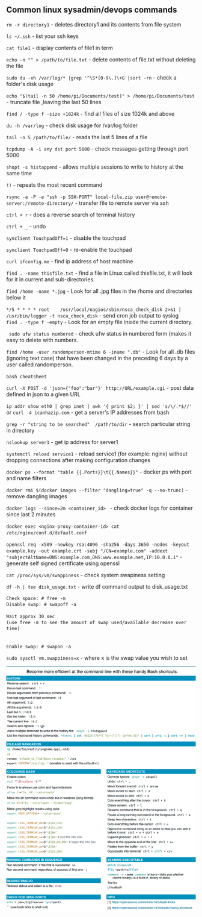 ## Common linux sysadmin/devops commands

`rm -r directory1` - deletes directory1 and its contents from file system <br>

`ls ~/.ssh` - list your ssh keys<br> 

`cat file1` - display contents of file1 in term <br>

`echo -n "" > /path/to/file.txt` - delete contents of file.txt without deleting the file<br>

`sudo du -xh /var/log/* |grep '^\S*[0-9\.]\+G'|sort -rn` - check a folder's disk usage<br>

`echo "$(tail -n 50 /home/pi/Documents/test)" > /home/pi/Documents/test` - truncate file ,leaving the last 50 lines<br>
 
`find / -type f -size +1024k` - find all files of size 1024k and above<br>

`du -h /var/log` - check disk usage for /var/log folder<br>

`tail -n 5 /path/to/file/` - reads the last 5 lines of a file<br>

`tcpdump -A -i any dst port 5000` - check messages getting through port 5000<br>

`shopt -s histappend` - allows multiple sessions to write to history at the same time<br>

`!!` - repeats the most recent command<br>

`rsync -a -P -e "ssh -p SSH-PORT" local-file.zip user@remote-server:/remote-directory/` - transfer file to remote server via ssh

`ctrl + r` - does a reverse search of terminal history<br>

`ctrl + _` - undo<br>

`synclient TouchpadOff=1` - disable the touchpad<br>

`synclient TouchpadOff=0` - re-enable the touchpad<br>

`curl ifconfig.me` - find ip address of host machine<br>

`find . -name thisfile.txt` - find a file in Linux called thisfile.txt, it will look for it in current and sub-directories.<br>

`find /home -name *.jpg` - Look for all .jpg files in the /home and directories below it<br>

`*/5 * * * * root    /usr/local/nagios/sbin/nsca_check_disk 2>&1 | /usr/bin/logger -t nsca_check_disk` - send cron job output to syslog<br>
`find . -type f -empty` - Look for an empty file inside the current directory.<br>

` sudo ufw status numbered` - check ufw status in numbered form (makes it easy to delete with numbers.<br>

`find /home -user randomperson-mtime 6 -iname ".db"` - Look for all .db files (ignoring text case) that have been changed in the preceding 6 days by a user called randomperson.<br>

`bash cheatsheet` <br>

`curl -X POST -d 'json={"foo":"bar"}' http://URL/example.cgi` - post data defined in json to a given URL
<br>

`ip addr show eth0 | grep inet | awk '{ print $2; }' | sed 's/\/.*$//'` or `curl -4 icanhazip.com` - get a server's IP addresses from bash<br>

`grep -r "string to be searched"  /path/to/dir` - search particular string in directory<br>

`nslookup server1` - get ip address for server1<br>

`systemctl reload service1` - reload service1 (for example: nginx) without dropping connections after making configuration changes<br>

`docker ps --format "table {{.Ports}}\t{{.Names}}"` - docker ps with port and name filters<br>

`docker rmi $(docker images --filter "dangling=true" -q --no-trunc)` - remove dangling images<br>

`docker logs --since=2m <container_id> ` - check docker logs for container since last 2 minutes<br> 

`docker exec <nginx-proxy-container-id> cat /etc/nginx/conf.d/default.conf`

`openssl req -x509 -newkey rsa:4096 -sha256 -days 3650 -nodes -keyout example.key -out example.crt -subj "/CN=example.com" -addext "subjectAltName=DNS:example.com,DNS:www.example.net,IP:10.0.0.1"` - generate self signed certificate using openssl<br>

`cat /proc/sys/vm/swappiness` - check system swapiness setting<br>

`df -h | tee disk_usage.txt` - write df command output to disk_usage.txt<br>
```
Check space: # free -m 
Disable swap: # swapoff -a 

Wait approx 30 sec 
(use free -m to see the amount of swap used/available decrease over time)


Enable swap: # swapon -a 
```

`sudo sysctl vm.swappiness=x` - where x is the swap value you wish to set <br>

![title](./bash.png)

